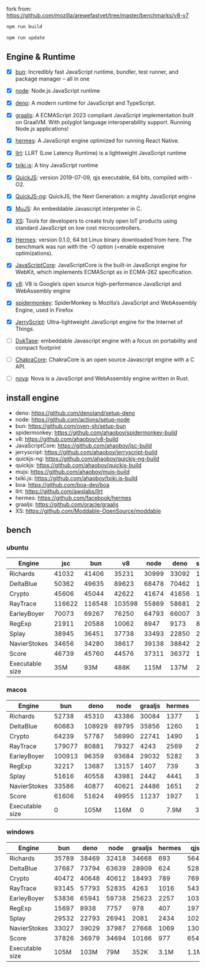 fork from: https://github.com/mozilla/arewefastyet/tree/master/benchmarks/v8-v7

```bash
npm run build

npm run update
```

## Engine & Runtime

- [x] [bun](https://github.com/oven-sh/bun): Incredibly fast JavaScript runtime, bundler, test runner, and package manager – all in one
- [x] [node](https://github.com/nodejs/node): Node.js JavaScript runtime
- [x] [deno](https://github.com/denoland/deno): A modern runtime for JavaScript and TypeScript.
- [x] [graaljs](https://github.com/oracle/graaljs): A ECMAScript 2023 compliant JavaScript implementation built on GraalVM. With polyglot language interoperability support. Running Node.js applications!
- [x] [hermes](https://github.com/facebook/hermes): A JavaScript engine optimized for running React Native.
- [x] [llrt](https://github.com/awslabs/llrt): LLRT (Low Latency Runtime) is a lightweight JavaScript runtime
- [x] [txiki.js](https://github.com/saghul/txiki.js): A tiny JavaScript runtime
- [x] [QuickJS](https://bellard.org/quickjs/): version 2019-07-09, qjs executable, 64 bits, compiled with -O2.
- [x] [QuickJS-ng](https://github.com/quickjs-ng/quickjs): QuickJS, the Next Generation: a mighty JavaScript engine
- [x] [MuJS](https://github.com/ccxvii/mujs): An embeddable Javascript interpreter in C.
- [x] [XS](https://github.com/Moddable-OpenSource/moddable): Tools for developers to create truly open IoT products using standard JavaScript on low cost microcontrollers.
- [x] [Hermes](https://github.com/facebook/hermes): version 0.1.0, 64 bit Linux binary downloaded from here. The benchmark was run with the -O option (=enable expensive optimizations).
- [x] [JavaScriptCore](https://github.com/WebKit/webkit/tree/main/Source/JavaScriptCore): JavaScriptCore is the built-in JavaScript engine for WebKit, which implements ​ECMAScript as in ​ECMA-262 specification.
- [x] [v8](https://v8.dev/): V8 is Google’s open source high-performance JavaScript and WebAssembly engine
- [x] [spidermonkey](https://spidermonkey.dev/): SpiderMonkey is Mozilla’s JavaScript and WebAssembly Engine, used in Firefox
- [x] [JerryScript](https://github.com/jerryscript-project/jerryscript): Ultra-lightweight JavaScript engine for the Internet of Things.
- [ ] [DukTape](https://github.com/svaarala/duktape): embeddable Javascript engine with a focus on portability and compact footprint
- [ ] [ChakraCore](https://github.com/chakra-core/ChakraCore): ChakraCore is an open source Javascript engine with a C API.
- [ ] [nova](https://github.com/trynova/nova): Nova is a JavaScript and WebAssembly engine written in Rust.


## install engine

- deno: https://github.com/denoland/setup-deno
- node: https://github.com/actions/setup-node
- bun: https://github.com/oven-sh/setup-bun
- spidermonkey: https://github.com/ahaoboy/spidermonkey-build
- v8: https://github.com/ahaoboy/v8-build
- JavaScriptCore: https://github.com/ahaoboy/jsc-build
- jerryscript: https://github.com/ahaoboy/jerryscript-build
- quickjs-ng: https://github.com/ahaoboy/quickjs-ng-build
- quickjs: https://github.com/ahaoboy/quickjs-build
- mujs: https://github.com/ahaoboy/mujs-build
- txiki.js: https://github.com/ahaoboy/txiki.js-build
- boa: https://github.com/boa-dev/boa
- llrt: https://github.com/awslabs/llrt
- hermes: https://github.com/facebook/hermes
- graaljs: https://github.com/oracle/graaljs
- XS: https://github.com/Moddable-OpenSource/moddable


## bench

### ubuntu
| Engine | jsc | bun | v8 | node | deno | spidermonkey | graaljs | hermes | llrt | tjs | qjs | qjs(ng) | mujs | xst | boa | jerry |
| --- | --- | --- | --- | --- | --- | --- | --- | --- | --- | --- | --- | --- | --- | --- | --- | --- |
| Richards | 41032 | 41406 | 35231 | 30999 | 33092 | 13623 | 35577 | 1121 | 812 | 664 | 712 | 685 | 229 | 89.8 | 60.7 | 260 |
| DeltaBlue | 50362 | 49635 | 89623 | 68478 | 70462 | 13012 | 27644 | 1063 | 754 | 682 | 685 | 663 | 325 | 162 | 55.1 | 269 |
| Crypto | 45606 | 45044 | 42622 | 41674 | 41656 | 17756 | 29191 | 1357 | 697 | 618 | 763 | 606 | 182 | 315 | 80.5 | 280 |
| RayTrace | 116622 | 116548 | 103598 | 55869 | 58681 | 28285 | 4266 | 1574 | 1217 | 1123 | 886 | 1020 | 509 | 504 | 166 | 346 |
| EarleyBoyer | 70073 | 69267 | 76250 | 64793 | 66007 | 38185 | 31965 | 3371 | 2076 | 1808 | 1535 | 1547 | 549 | 343 | 200 | 0 |
| RegExp | 21911 | 20588 | 10062 | 8947 | 9173 | 8594 | 1065 | 558 | 199 | 255 | 225 | 246 | 205 | 70.8 | 49.2 | 0 |
| Splay | 38945 | 36451 | 37738 | 33493 | 22850 | 23192 | 2834 | 3708 | 1917 | 2052 | 1801 | 1797 | 1254 | 407 | 236 | 0 |
| NavierStokes | 34656 | 34280 | 38617 | 39138 | 38842 | 22024 | 22831 | 1771 | 1142 | 991 | 1371 | 1074 | 476 | 759 | 178 | 0 |
| Score | 46739 | 45760 | 44576 | 37311 | 36372 | 18695 | 11321 | 1539 | 910 | 859 | 853 | 821 | 383 | 254 | 108 | 0 |
| Executable size | 35M | 93M | 488K | 115M | 137M | 297M | 4.0K | 36M | 9.1M | 5.1M | 4.7M | 1.3M | 412K | 2.1M | 27M | 456K |
### macos
| Engine | bun | deno | node | graaljs | hermes | tjs | qjs(ng) | qjs | llrt | mujs | xst |
| --- | --- | --- | --- | --- | --- | --- | --- | --- | --- | --- | --- |
| Richards | 52738 | 45310 | 43386 | 30084 | 1377 | 1352 | 1349 | 1097 | 819 | 410 | 120 |
| DeltaBlue | 60683 | 108929 | 89795 | 35856 | 1260 | 1336 | 1238 | 1125 | 800 | 603 | 226 |
| Crypto | 64239 | 57787 | 56990 | 22741 | 1490 | 1234 | 1248 | 1351 | 581 | 314 | 565 |
| RayTrace | 179077 | 80881 | 79327 | 4243 | 2569 | 2197 | 1588 | 1256 | 1207 | 994 | 753 |
| EarleyBoyer | 100913 | 96359 | 93684 | 29032 | 5282 | 3335 | 2625 | 2342 | 1756 | 1091 | 489 |
| RegExp | 32217 | 13687 | 13157 | 1407 | 739 | 312 | 280 | 288 | 150 | 290 | 346 |
| Splay | 51616 | 40558 | 43981 | 2442 | 4441 | 3520 | 2267 | 2288 | 1882 | 1703 | 556 |
| NavierStokes | 33586 | 40877 | 40621 | 24486 | 1651 | 2217 | 2243 | 2582 | 997 | 788 | 1721 |
| Score | 61606 | 51624 | 49955 | 11237 | 1927 | 1585 | 1369 | 1304 | 831 | 652 | 456 |
| Executable size | 0 | 105M | 116M | 0 | 7.9M | 3.6M | 1.0M | 920K | 0 | 432K | 1.6M |
### windows
| Engine | bun | deno | node | graaljs | hermes | qjs | tjs | qjs(ng) | llrt | mujs | boa |
| --- | --- | --- | --- | --- | --- | --- | --- | --- | --- | --- | --- |
| Richards | 35789 | 38469 | 32418 | 34668 | 693 | 564 | 441 | 430 | 427 | 232 | 49.1 |
| DeltaBlue | 37687 | 73794 | 63639 | 28909 | 624 | 528 | 416 | 403 | 377 | 330 | 42 |
| Crypto | 40472 | 40648 | 40612 | 18493 | 789 | 769 | 362 | 368 | 371 | 183 | 74.8 |
| RayTrace | 93145 | 57793 | 52835 | 4263 | 1016 | 543 | 741 | 585 | 598 | 454 | 133 |
| EarleyBoyer | 53836 | 65941 | 59738 | 25623 | 2257 | 1030 | 1144 | 993 | 1008 | 567 | 143 |
| RegExp | 15697 | 8938 | 7757 | 978 | 407 | 197 | 218 | 189 | 194 | 199 | 42.5 |
| Splay | 29532 | 22793 | 26941 | 2081 | 2434 | 1026 | 1384 | 994 | 1019 | 1164 | 155 |
| NavierStokes | 33027 | 39029 | 37987 | 27668 | 1069 | 1300 | 657 | 682 | 637 | 498 | 166 |
| Score | 37826 | 36979 | 34694 | 10166 | 977 | 654 | 570 | 512 | 509 | 378 | 86.7 |
| Executable size | 105M | 103M | 79M | 352K | 3.1M | 1.1M | 5.8M | 1.7M | 10M | 664K | 28M |
